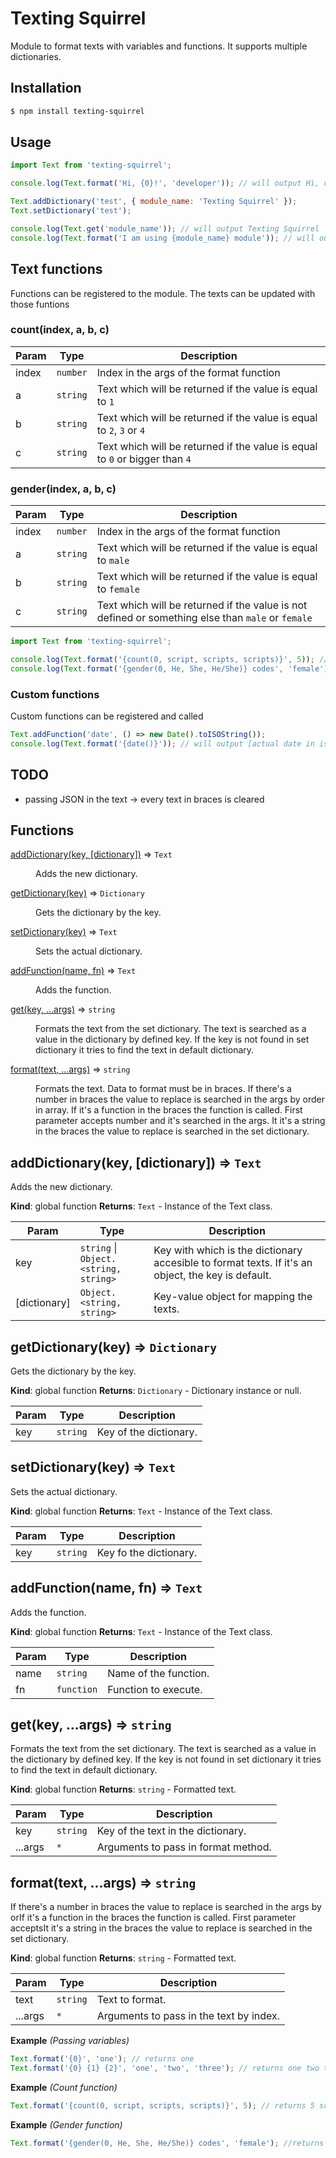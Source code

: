 # Texting Squirrel
Module to format texts with variables and functions. It supports multiple dictionaries.

## Installation
```bash
$ npm install texting-squirrel
```

## Usage
```javascript
import Text from 'texting-squirrel';

console.log(Text.format('Hi, {0}!', 'developer')); // will output Hi, developer!

Text.addDictionary('test', { module_name: 'Texting Squirrel' });
Text.setDictionary('test');

console.log(Text.get('module_name')); // will output Texting Squirrel
console.log(Text.format('I am using {module_name} module')); // will output I am using Texting Squirrel
```

## Text functions
Functions can be registered to the module. The texts can be updated with those funtions

### count(index, a, b, c)
| Param | Type | Description |
| --- | --- | --- |
| index | <code>number</code> | Index in the args of the format function |
| a | <code>string</code> | Text which will be returned if the value is equal to `1` |
| b | <code>string</code> | Text which will be returned if the value is equal to `2`, `3` or `4` |
| c | <code>string</code> | Text which will be returned if the value is equal to `0` or bigger than `4` |

### gender(index, a, b, c)
| Param | Type | Description |
| --- | --- | --- |
| index | <code>number</code> | Index in the args of the format function |
| a | <code>string</code> | Text which will be returned if the value is equal to `male` | 
| b | <code>string</code> | Text which will be returned if the value is equal to `female` |
| c | <code>string</code> | Text which will be returned if the value is not defined or something else than `male` or `female` |

```javascript
import Text from 'texting-squirrel';

console.log(Text.format('{count(0, script, scripts, scripts)}', 5)); // will output 5 scripts
console.log(Text.format('{gender(0, He, She, He/She)} codes', 'female')); // will output She codes
```

### Custom functions
Custom functions can be registered and called

```javascript
Text.addFunction('date', () => new Date().toISOString());
console.log(Text.format('{date()}')); // will output [actual date in iso format]
```

## TODO
- passing JSON in the text -> every text in braces is cleared

## Functions

<dl>
<dt><a href="#addDictionary">addDictionary(key, [dictionary])</a> ⇒ <code>Text</code></dt>
<dd><p>Adds the new dictionary.</p>
</dd>
<dt><a href="#getDictionary">getDictionary(key)</a> ⇒ <code>Dictionary</code></dt>
<dd><p>Gets the dictionary by the key.</p>
</dd>
<dt><a href="#setDictionary">setDictionary(key)</a> ⇒ <code>Text</code></dt>
<dd><p>Sets the actual dictionary.</p>
</dd>
<dt><a href="#addFunction">addFunction(name, fn)</a> ⇒ <code>Text</code></dt>
<dd><p>Adds the function.</p>
</dd>
<dt><a href="#get">get(key, ...args)</a> ⇒ <code>string</code></dt>
<dd><p>Formats the text from the set dictionary. The text is searched as a value in the dictionary by defined key. If the key is not found in set dictionary it tries to find the text in default dictionary.</p>
</dd>
<dt><a href="#format">format(text, ...args)</a> ⇒ <code>string</code></dt>
<dd><p>Formats the text. Data to format must be in braces.
If there&#39;s a number in braces the value to replace is searched in the args by order in array.
If it&#39;s a function in the braces the function is called. First parameter accepts number and it&#39;s searched in the args.
It it&#39;s a string in the braces the value to replace is searched in the set dictionary.</p>
</dd>
</dl>

<a name="addDictionary"></a>

## addDictionary(key, [dictionary]) ⇒ <code>Text</code>
Adds the new dictionary.

**Kind**: global function
**Returns**: <code>Text</code> - Instance of the Text class.

| Param | Type | Description |
| --- | --- | --- |
| key | <code>string</code> \| <code>Object.&lt;string, string&gt;</code> | Key with which is the dictionary accesible to format texts. If it's an object, the key is default. |
| [dictionary] | <code>Object.&lt;string, string&gt;</code> | Key-value object for mapping the texts. |

<a name="getDictionary"></a>

## getDictionary(key) ⇒ <code>Dictionary</code>
Gets the dictionary by the key.

**Kind**: global function
**Returns**: <code>Dictionary</code> - Dictionary instance or null.

| Param | Type | Description |
| --- | --- | --- |
| key | <code>string</code> | Key of the dictionary. |

<a name="setDictionary"></a>

## setDictionary(key) ⇒ <code>Text</code>
Sets the actual dictionary.

**Kind**: global function
**Returns**: <code>Text</code> - Instance of the Text class.

| Param | Type | Description |
| --- | --- | --- |
| key | <code>string</code> | Key fo the dictionary. |

<a name="addFunction"></a>

## addFunction(name, fn) ⇒ <code>Text</code>
Adds the function.

**Kind**: global function
**Returns**: <code>Text</code> - Instance of the Text class.

| Param | Type | Description |
| --- | --- | --- |
| name | <code>string</code> | Name of the function. |
| fn | <code>function</code> | Function to execute. |

<a name="get"></a>

## get(key, ...args) ⇒ <code>string</code>
Formats the text from the set dictionary. The text is searched as a value in the dictionary by defined key. If the key is not found in set dictionary it tries to find the text in default dictionary.

**Kind**: global function
**Returns**: <code>string</code> - Formatted text.

| Param | Type | Description |
| --- | --- | --- |
| key | <code>string</code> | Key of the text in the dictionary. |
| ...args | <code>\*</code> | Arguments to pass in format method. |

<a name="format"></a>

## format(text, ...args) ⇒ <code>string</code>
If there's a number in braces the value to replace is searched in the args by orIf it's a function in the braces the function is called. First parameter acceptsIt it's a string in the braces the value to replace is searched in the set dictionary.

**Kind**: global function
**Returns**: <code>string</code> - Formatted text.

| Param | Type | Description |
| --- | --- | --- |
| text | <code>string</code> | Text to format. |
| ...args | <code>\*</code> | Arguments to pass in the text by index. |

**Example** *(Passing variables)*
```js
Text.format('{0}', 'one'); // returns one
Text.format('{0} {1} {2}', 'one', 'two', 'three'); // returns one two three
```
**Example** *(Count function)*
```js
Text.format('{count(0, script, scripts, scripts)}', 5); // returns 5 scripts
```
**Example** *(Gender function)*
```js
Text.format('{gender(0, He, She, He/She)} codes', 'female'); //returns She codes
```

